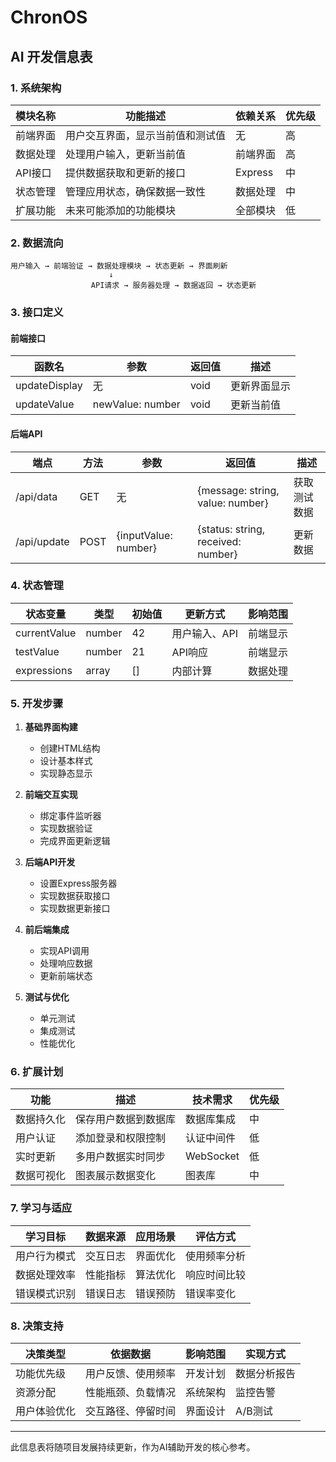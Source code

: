 # ChronOS

## AI 开发信息表

### 1. 系统架构

| 模块名称 | 功能描述 | 依赖关系 | 优先级 |
|---------|--------|---------|-------|
| 前端界面 | 用户交互界面，显示当前值和测试值 | 无 | 高 |
| 数据处理 | 处理用户输入，更新当前值 | 前端界面 | 高 |
| API接口 | 提供数据获取和更新的接口 | Express | 中 |
| 状态管理 | 管理应用状态，确保数据一致性 | 数据处理 | 中 |
| 扩展功能 | 未来可能添加的功能模块 | 全部模块 | 低 |

### 2. 数据流向

```
用户输入 → 前端验证 → 数据处理模块 → 状态更新 → 界面刷新
                      ↓
                  API请求 → 服务器处理 → 数据返回 → 状态更新
```

### 3. 接口定义

#### 前端接口

| 函数名 | 参数 | 返回值 | 描述 |
|-------|-----|-------|------|
| updateDisplay | 无 | void | 更新界面显示 |
| updateValue | newValue: number | void | 更新当前值 |

#### 后端API

| 端点 | 方法 | 参数 | 返回值 | 描述 |
|------|-----|-----|-------|------|
| /api/data | GET | 无 | {message: string, value: number} | 获取测试数据 |
| /api/update | POST | {inputValue: number} | {status: string, received: number} | 更新数据 |

### 4. 状态管理

| 状态变量 | 类型 | 初始值 | 更新方式 | 影响范围 |
|---------|-----|-------|---------|----------|
| currentValue | number | 42 | 用户输入、API | 前端显示 |
| testValue | number | 21 | API响应 | 前端显示 |
| expressions | array | [] | 内部计算 | 数据处理 |

### 5. 开发步骤

1. **基础界面构建**
   - 创建HTML结构
   - 设计基本样式
   - 实现静态显示

2. **前端交互实现**
   - 绑定事件监听器
   - 实现数据验证
   - 完成界面更新逻辑

3. **后端API开发**
   - 设置Express服务器
   - 实现数据获取接口
   - 实现数据更新接口

4. **前后端集成**
   - 实现API调用
   - 处理响应数据
   - 更新前端状态

5. **测试与优化**
   - 单元测试
   - 集成测试
   - 性能优化

### 6. 扩展计划

| 功能 | 描述 | 技术需求 | 优先级 |
|-----|-----|---------|-------|
| 数据持久化 | 保存用户数据到数据库 | 数据库集成 | 中 |
| 用户认证 | 添加登录和权限控制 | 认证中间件 | 低 |
| 实时更新 | 多用户数据实时同步 | WebSocket | 低 |
| 数据可视化 | 图表展示数据变化 | 图表库 | 中 |

### 7. 学习与适应

| 学习目标 | 数据来源 | 应用场景 | 评估方式 |
|---------|---------|---------|----------|
| 用户行为模式 | 交互日志 | 界面优化 | 使用频率分析 |
| 数据处理效率 | 性能指标 | 算法优化 | 响应时间比较 |
| 错误模式识别 | 错误日志 | 错误预防 | 错误率变化 |

### 8. 决策支持

| 决策类型 | 依据数据 | 影响范围 | 实现方式 |
|---------|---------|---------|----------|
| 功能优先级 | 用户反馈、使用频率 | 开发计划 | 数据分析报告 |
| 资源分配 | 性能瓶颈、负载情况 | 系统架构 | 监控告警 |
| 用户体验优化 | 交互路径、停留时间 | 界面设计 | A/B测试 |

---

此信息表将随项目发展持续更新，作为AI辅助开发的核心参考。